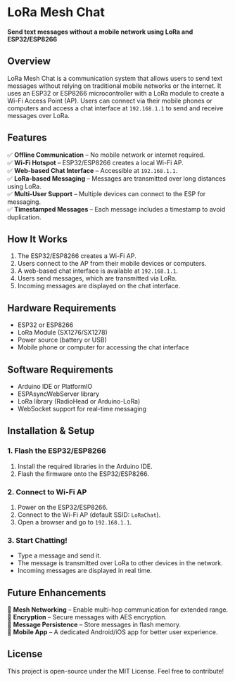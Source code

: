 # **LoRa Mesh Chat**  
**Send text messages without a mobile network using LoRa and ESP32/ESP8266**  

## **Overview**  
LoRa Mesh Chat is a communication system that allows users to send text messages without relying on traditional mobile networks or the internet. It uses an ESP32 or ESP8266 microcontroller with a LoRa module to create a Wi-Fi Access Point (AP). Users can connect via their mobile phones or computers and access a chat interface at `192.168.1.1` to send and receive messages over LoRa.  

## **Features**  
✅ **Offline Communication** – No mobile network or internet required.  
✅ **Wi-Fi Hotspot** – ESP32/ESP8266 creates a local Wi-Fi AP.  
✅ **Web-based Chat Interface** – Accessible at `192.168.1.1`.  
✅ **LoRa-based Messaging** – Messages are transmitted over long distances using LoRa.  
✅ **Multi-User Support** – Multiple devices can connect to the ESP for messaging.  
✅ **Timestamped Messages** – Each message includes a timestamp to avoid duplication.  

## **How It Works**  
1. The ESP32/ESP8266 creates a Wi-Fi AP.  
2. Users connect to the AP from their mobile devices or computers.  
3. A web-based chat interface is available at `192.168.1.1`.  
4. Users send messages, which are transmitted via LoRa.  
5. Incoming messages are displayed on the chat interface.  

## **Hardware Requirements**  
- ESP32 or ESP8266  
- LoRa Module (SX1276/SX1278)  
- Power source (battery or USB)  
- Mobile phone or computer for accessing the chat interface  

## **Software Requirements**  
- Arduino IDE or PlatformIO  
- ESPAsyncWebServer library  
- LoRa library (RadioHead or Arduino-LoRa)  
- WebSocket support for real-time messaging  

## **Installation & Setup**  

### **1. Flash the ESP32/ESP8266**  
1. Install the required libraries in the Arduino IDE.  
2. Flash the firmware onto the ESP32/ESP8266.  

### **2. Connect to Wi-Fi AP**  
1. Power on the ESP32/ESP8266.  
2. Connect to the Wi-Fi AP (default SSID: `LoRaChat`).  
3. Open a browser and go to `192.168.1.1`.  

### **3. Start Chatting!**  
- Type a message and send it.  
- The message is transmitted over LoRa to other devices in the network.  
- Incoming messages are displayed in real time.  

## **Future Enhancements**  
🔹 **Mesh Networking** – Enable multi-hop communication for extended range.  
🔹 **Encryption** – Secure messages with AES encryption.  
🔹 **Message Persistence** – Store messages in flash memory.  
🔹 **Mobile App** – A dedicated Android/iOS app for better user experience.  

## **License**  
This project is open-source under the MIT License. Feel free to contribute!  
